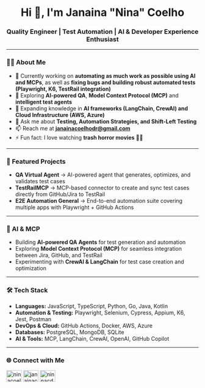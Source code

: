 <h1 align="center">Hi 👋, I'm Janaina "Nina" Coelho</h1>
<h3 align="center">Quality Engineer | Test Automation | AI & Developer Experience Enthusiast</h3>

---

### 👩‍💻 About Me
- 🔭 Currently working on **automating as much work as possible using AI and MCPs**, as well as **fixing bugs and building robust automated tests (Playwright, K6, TestRail integration)**  
- 🤖 Exploring **AI-powered QA**, **Model Context Protocol (MCP)** and **intelligent test agents**
- 🌱 Expanding knowledge in **AI frameworks (LangChain, CrewAI) and Cloud Infrastructure (AWS, Azure)**  
- 💬 Ask me about **Testing, Automation Strategies, and Shift-Left Testing**
- 📫 Reach me at **janainacoelhodr@gmail.com**
- ⚡ Fun fact: I love watching **trash horror movies** 🍿👻

---

### 🚀 Featured Projects

- **QA Virtual Agent** → AI-powered agent that generates, optimizes, and validates test cases  
- **TestRailMCP** → MCP-based connector to create and sync test cases directly from GitHub/Jira to TestRail  
- **E2E Automation General** → End-to-end automation suite covering multiple apps with Playwright + GitHub Actions  

---

### 🤖 AI & MCP
- Building **AI-powered QA Agents** for test generation and automation  
- Exploring **Model Context Protocol (MCP)** for seamless integration between Jira, GitHub, and TestRail  
- Experimenting with **CrewAI & LangChain** for test case creation and optimization  

---

### 🛠️ Tech Stack

- **Languages:** JavaScript, TypeScript, Python, Go, Java, Kotlin
- **Automation & Testing:** Playwright, Selenium, Cypress, Appium, K6, Jest, Postman
- **DevOps & Cloud:** GitHub Actions, Docker, AWS, Azure
- **Databases:** PostgreSQL, MongoDB, SQLite
- **AI & Tools:** MCP, LangChain, CrewAI, OpenAI, GitHub Copilot  


---

### 🌐 Connect with Me
<p align="left">
<a href="https://dev.to/ninacoelhodr" target="blank"><img align="center" src="https://cdn.jsdelivr.net/npm/simple-icons@3.0.1/icons/dev-dot-to.svg" alt="ninacoelhodr" height="30" width="40" /></a>
<a href="https://linkedin.com/in/janainacoelhodr" target="blank"><img align="center" src="https://raw.githubusercontent.com/rahuldkjain/github-profile-readme-generator/master/src/images/icons/Social/linked-in-alt.svg" alt="janainacoelhodr" height="30" width="40" /></a>
<a href="https://instagram.com/ninnacdr" target="blank"><img align="center" src="https://raw.githubusercontent.com/rahuldkjain/github-profile-readme-generator/master/src/images/icons/Social/instagram.svg" alt="ninnacdr" height="30" width="40" /></a>
</p>

